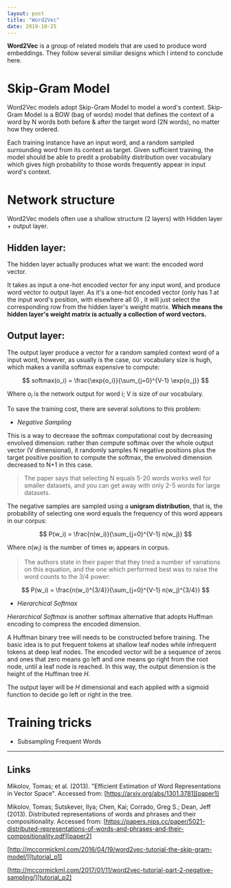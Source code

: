 ```yaml
---
layout: post
title: "Word2Vec"
date: 2019-10-25
---
```


**Word2Vec** is a group of related models that are used to produce word embeddings. They follow several similiar designs which I intend to conclude here.

# Skip-Gram Model

Word2Vec models adopt Skip-Gram Model to model a word's context. Skip-Gram Model is a BOW (bag of words) model that defines the context of a word by N words both before & after the target word (2N words), no matter how they ordered.

Each training instance have an input word, and a random sampled surrounding word from its context as target. Given sufficient training, the model should be able to predit a probability distribution over vocabulary which gives high probability to those words frequently appear in input word's context.

# Network structure

Word2Vec models often use a shallow structure (2 layers) with Hidden layer + output layer.

## Hidden layer:
The hidden layer actually produces what we want: the encoded word vector. 

It takes as input a one-hot encoded vector for any input word, and produce word vector to output layer. As it's a one-hot encoded vector (only has 1 at the input word's position, with elsewhere all 0) , it will just select the corresponding row from the hidden layer's weight matrix. **Which means the hidden layer's weight matrix is actually a collection of word vectors.**

## Output layer:
The output layer produce a vector for a random sampled context word of a input word, however, as usually is the case, our vocabulary size is hugh, which makes a vanilla softmax expensive to compute:

$$ softmax(o_i) = \frac{\exp{o_i}}{\sum_{j=0}^{V-1} \exp{o_j}} $$

Where $o_i$ is the network output for word i; V is size of our vocabulary.

To save the training cost, there are several solutions to this problem:

* _Negative Sampling_

This is a way to decrease the softmax computational cost by decreasing envolved dimension: rather than compute softmax over the whole output vector (V dimensional), it randomly samples N negative positions plus the target positive position to compute the softmax, the envolved dimension decreased to N+1 in this case. 

> The paper says that selecting N equals 5-20 words works well for smaller datasets, and you can get away with only 2-5 words for large datasets.

The negative samples are sampled using a **unigram distribution**, that is, the probability of selecting one word equals the frequency of this word appears in our corpus:

$$ P(w_i) = \frac{n(w_i)}{\sum_{j=0}^{V-1} n(w_j)} $$

Where $n(w_i)$ is the number of times $w_i$ appears in corpus.

> The authors state in their paper that they tried a number of variations on this equation, and the one which performed best was to raise the word counts to the 3/4 power:

$$ P(w_i) = \frac{n(w_i)^{3/4}}{\sum_{j=0}^{V-1} n(w_j)^{3/4}} $$


* _Hierarchical Softmax_

_Hierarchical Softmax_ is another softmax alternative that adopts Huffman encoding to compress the encoded dimension.

A Huffman binary tree will needs to be constructed before training. The basic idea is to put frequent tokens at shallow leaf nodes while infrequent tokens at deep leaf nodes. The encoded vector will be a sequence of zeros and ones that zero means go left and one means go right from the root node, until a leaf node is reached. In this way, the output dimension is the height of the Huffman tree $H$.

The output layer will be $H$ dimensional and each applied with a sigmoid function to decide go left or right in the tree.

# Training tricks

* Subsampling Frequent Words

---

  [tutorial_p1]: http://mccormickml.com/2016/04/19/word2vec-tutorial-the-skip-gram-model/

  [tutorial_p2]: http://mccormickml.com/2017/01/11/word2vec-tutorial-part-2-negative-sampling/

  [paper1]: https://arxiv.org/abs/1301.3781

  [paper2]: https://papers.nips.cc/paper/5021-distributed-representations-of-words-and-phrases-and-their-compositionality.pdf

## Links

Mikolov, Tomas; et al. (2013). "Efficient Estimation of Word Representations in Vector Space". Accessed from: [https://arxiv.org/abs/1301.3781][paper1]

Mikolov, Tomas; Sutskever, Ilya; Chen, Kai; Corrado, Greg S.; Dean, Jeff (2013). Distributed representations of words and phrases and their compositionality. Accessed from: [https://papers.nips.cc/paper/5021-distributed-representations-of-words-and-phrases-and-their-compositionality.pdf][paper2]

[http://mccormickml.com/2016/04/19/word2vec-tutorial-the-skip-gram-model/][tutorial_p1]

[http://mccormickml.com/2017/01/11/word2vec-tutorial-part-2-negative-sampling/][tutorial_p2]

